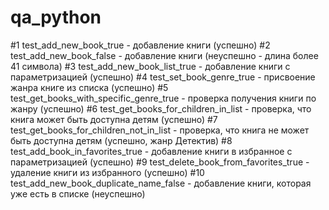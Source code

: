 # qa_python

#1 test_add_new_book_true - добавление книги (успешно)
#2 test_add_new_book_false - добавление книги (неуспешно - длина более 41 символа)
#3 test_add_new_book_list_true - добавление книги с параметризацией (успешно)
#4 test_set_book_genre_true - присвоение жанра книге из списка (успешно)
#5 test_get_books_with_specific_genre_true - проверка получения книги по жанру (успешно)
#6 test_get_books_for_children_in_list - проверка, что книга может быть доступна детям (успешно)
#7 test_get_books_for_children_not_in_list - проверка, что книга не может быть доступна детям (успешно, жанр Детектив)
#8 test_add_book_in_favorites_true - добавление книги в избранное с параметризацией (успешно)
#9 test_delete_book_from_favorites_true - удаление книги из избранного (успешно)
#10 test_add_new_book_duplicate_name_false - добавление книги, которая уже есть в списке (неуспешно)